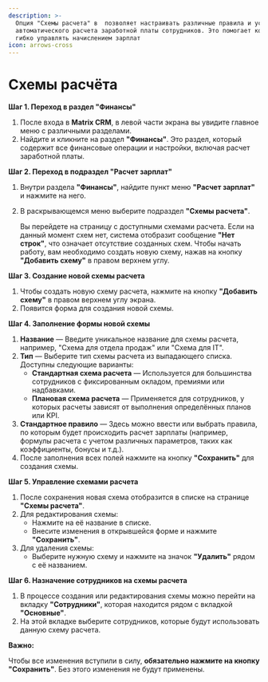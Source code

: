 ```yaml
---
description: >-
  Опция "Схемы расчета" в  позволяет настраивать различные правила и условия для
  автоматического расчета заработной платы сотрудников. Это помогает компании
  гибко управлять начислением зарплат
icon: arrows-cross
---
```


# Схемы расчёта

**Шаг 1. Переход в раздел "Финансы"**

1. После входа в **Matrix CRM**, в левой части экрана вы увидите главное меню с различными разделами.
2. Найдите и кликните на раздел **"Финансы"**. Это раздел, который содержит все финансовые операции и настройки, включая расчет заработной платы.

**Шаг 2. Переход в подраздел "Расчет зарплат"**

1. Внутри раздела **"Финансы"**, найдите пункт меню **"Расчет зарплат"** и нажмите на него.
2.  В раскрывающемся меню выберите подраздел **"Схемы расчета"**.

    Вы перейдете на страницу с доступными схемами расчета. Если на данный момент схем нет, система отобразит сообщение **"Нет строк"**, что означает отсутствие созданных схем. Чтобы начать работу, вам необходимо создать новую схему, нажав на кнопку **"Добавить схему"** в правом верхнем углу.

**Шаг 3. Создание новой схемы расчета**

1. Чтобы создать новую схему расчета, нажмите на кнопку **"Добавить схему"** в правом верхнем углу экрана.
2. Появится форма для создания новой схемы.

**Шаг 4. Заполнение формы новой схемы**

1. **Название** — Введите уникальное название для схемы расчета, например, "Схема для отдела продаж" или "Схема для IT".
2. **Тип** — Выберите тип схемы расчета из выпадающего списка. Доступны следующие варианты:
   * **Стандартная схема расчета** — Используется для большинства сотрудников с фиксированным окладом, премиями или надбавками.
   * **Плановая схема расчета** — Применяется для сотрудников, у которых расчеты зависят от выполнения определённых планов или KPI.
3. **Стандартное правило** — Здесь можно ввести или выбрать правила, по которым будет происходить расчет зарплаты (например, формулы расчета с учетом различных параметров, таких как коэффициенты, бонусы и т.д.).
4. После заполнения всех полей нажмите на кнопку **"Сохранить"** для создания схемы.

**Шаг 5. Управление схемами расчета**

1. После сохранения новая схема отобразится в списке на странице **"Схемы расчета"**.
2. Для редактирования схемы:
   * Нажмите на её название в списке.
   * Внесите изменения в открывшейся форме и нажмите **"Сохранить"**.
3. Для удаления схемы:
   * Выберите нужную схему и нажмите на значок **"Удалить"** рядом с её названием.

**Шаг 6. Назначение сотрудников на схемы расчета**

1. В процессе создания или редактирования схемы можно перейти на вкладку **"Сотрудники"**, которая находится рядом с вкладкой **"Основные"**.
2. На этой вкладке выберите сотрудников, которые будут использовать данную схему расчета.

**Важно:**

Чтобы все изменения вступили в силу, **обязательно нажмите на кнопку "Сохранить"**. Без этого изменения не будут применены.
